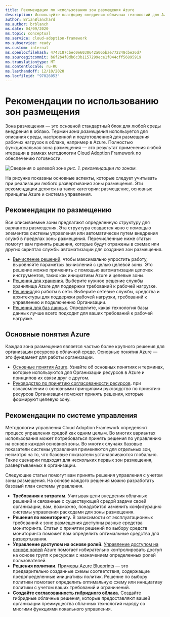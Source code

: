 ```yaml
---
title: Рекомендации по использованию зон размещения Azure
description: Используйте платформу внедрения облачных технологий для Azure, чтобы узнать о том, как зона размещения предоставляет базовый Стандартный блок любой среды внедрения в облако.
author: BrianBlanchard
ms.author: brblanch
ms.date: 04/09/2020
ms.topic: conceptual
ms.service: cloud-adoption-framework
ms.subservice: ready
ms.custom: internal
ms.openlocfilehash: 4743187cbec0e6030642a065bae772248cbe26d7
ms.sourcegitcommit: b6f2b4f8db6c3b1157299ece1f044cff56895919
ms.translationtype: MT
ms.contentlocale: ru-RU
ms.lasthandoff: 12/10/2020
ms.locfileid: "97026053"
---
```

# <a name="landing-zone-considerations"></a>Рекомендации по использованию зон размещения

Зона размещения — это основной стандартный блок для любой среды внедрения в облако. Термин _зона размещения_ используется для описания среды, настроенной и подготовленной для размещения рабочих нагрузок в облаке, например в Azure. Полностью функциональная зона размещения — это результат применения любой итерации в рамках методологии Cloud Adoption Framework по обеспечению готовности.

![Сведения о целевой зоне ](../../_images/ready/landing-zone-considerations.png)
 _рис. 1. рекомендации по зонам._

На рисунке показаны основные аспекты, которые следует учитывать при реализации любого развертывания зоны размещения. Эти рекомендации делятся на такие категории: размещение, основные принципы Azure и система управления.

## <a name="hosting-considerations"></a>Рекомендации по размещению

Все описываемые зоны предлагают определенную структуру для вариантов размещения. Эта структура создается явно с помощью элементов системы управления или автоматически путем внедрения служб в пределах зоны размещения. Перечисленные ниже статьи помогут вам принять решения, которые будут отражены в схемах или других скриптах службы автоматизации для создания зон размещения.

- [Вычисление решений](./compute-options.md). чтобы максимально упростить работу, выровняйте параметры вычислений с целью целевой зоны. Это решение можно применить с помощью автоматизации цепочек инструментов, таких как инициативы Azure и целевые зоны.
- [Решения для хранения](./storage-options.md). Выберите нужное решение службы хранилища Azure для поддержки требований к рабочей нагрузке.
- [Решения](./networking-options.md)для работы в сети. Выберите сетевые службы, средства и архитектуры для поддержки рабочей нагрузки, требований к управлению и подключению Организации.
- [Решения для баз данных](./data-options.md). Определите, какая технология базы данных лучше всего подходит для ваших требований к рабочей нагрузке.

## <a name="azure-fundamentals"></a>Основные понятия Azure

Каждая зона размещения является частью более крупного решения для организации ресурсов в облачной среде. Основные понятия Azure — это фундамент для работы организации.

- [Основные понятия Azure](./fundamental-concepts.md). Узнайте об основных понятиях и терминах, которые используются для Организации ресурсов в Azure и принципов их связи друг с другом.
- [Руководство по принятию согласованности ресурсов](../../decision-guides/resource-consistency/index.md). при ознакомлении с основными принципами руководство по принятию ресурсов Организации поможет принять решения, которые формируют целевую зону.

## <a name="governance-considerations"></a>Рекомендации по системе управления

Методологии управления Cloud Adoption Framework определяют процесс управления средой как одним целым. Во многих вариантах использования может потребоваться принять решения по управлению на основе каждой основной зоны. Во многих случаях базовые показатели системы управления применяются для отдельных зон, несмотря на то, что базовые показатели устанавливаются глобально. Такие сценарии подходят для нескольких первых зон размещения, развертываемых в организации.

Следующие статьи помогут вам принять решения управления с учетом зоны размещения. На основе каждого решения можно разработать базовый план системы управления.

- **Требования к затратам.** Учитывая цели внедрения облачных решений и связанные с существующей средой задачи своей организации, вам, возможно, понадобится изменить конфигурацию системы управления расходами для зоны размещения.
- **Решения по мониторингу.** В зависимости от эксплуатационных требований к зоне размещения доступны разные средства мониторинга. Статья о принятии решений по выбору средств мониторинга поможет вам определить оптимальные средства для развертывания.
- **Управление доступом на основе ролей.** [Управление доступом на основе ролей](../considerations/roles.md) Azure помогает избирательно контролировать доступ на основе групп к ресурсам c назначением определенных ролей пользователей.
- **Решения политики.** [Примеры Azure Blueprints](/azure/governance/blueprints/samples) — это предварительно созданные схемы соответствия, содержащие предопределенные инициативы политик. Решение по выбору политики помогает определить оптимальную схему или инициативу политики с учетом ваших требований и ограничений.
- **Создайте [согласованность гибридного облака](./hybrid-consistency.md).** Создайте гибридные облачные решения, которые предоставляют вашей организации преимущества облачных технологий наряду со многими функциями локального управления.
